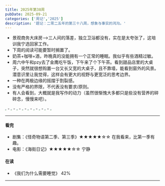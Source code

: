 ```yaml
---
title: 2025年第38周
pubDate: 2025-09-21
categories: ['周记','2025']
description: '题记：二零二五年的第三十八周，想象与事实的鸿沟。'
---
```


- 景观商务大床房——>三人间的落差，独立卫浴都没有，实在是太夸张了，这培训我宁选回家工作。  
- 下周的阅读可能要暂时搁置了。  
- 奶茶+咖啡+酒，昨晚真的没能拥有一个正常的睡眠。我似乎有些酒精过敏。  
- 周六中午和pzy去了金鹰吃午饭，下午来了个下午茶。看到甜品店里的大桌子，突然就很想购置一台又长又宽的大桌子，且不靠墙，能看到窗外的风景。潜意识里让我觉得，这样会有更大的视野与更宽泛的思考边界。    
- 一种在两极边缘的摇摆于割裂感。  
- 没有严格的界限，不代表没有要求/原则。  
- 有人会看到，大概就是我写作的动力（虽然很惭愧大多都只是些没有营养的碎碎念，慢慢来吧）。      


<img src="https://12c3bda.webp.li/abefc48d08768a0fb4a05435c4d88f26.jpg" style="zoom:25%;" />
-
<img src="https://12c3bda.webp.li/048d140d3da9823a264a90438dc24513.jpg" style="zoom:25%;" />  
-
<img src="https://12c3bda.webp.li/279384d2d9b654416f9eddf4722a94d1.jpg" style="zoom:25%;" />
-
<img src="https://12c3bda.webp.li/785b2ca8a7cb4562e8010fb302ea0856.jpg" style="zoom:25%;" />
-
<img src="https://12c3bda.webp.li/dfc4371195fd4f54436a5b01d3e5f8c3.jpg" style="zoom:25%;" />
-
<img src="https://12c3bda.webp.li/80a75f78797aefbe190b1048ad968729.jpg" style="zoom:25%;" />
-
<img src="https://12c3bda.webp.li/77c86b44751e4abe6fc9c8e090b9f5e2.jpg" style="zoom:25%;" />
-
<img src="https://12c3bda.webp.li/a9392dcf2c61cddae68fd0a72d04838a.jpg" style="zoom:25%;" />
-
<img src="https://12c3bda.webp.li/b737cc9c3efbd795ca36f6f5359b229f.jpg" style="zoom:25%;" />

---

#### 看完

- 剧集：《怪奇物语第二季、第三季》★★★★★☆☆  在我看来，比第一季有趣。    
- 电影：《海街日记》★★★★★☆☆  宁静

 


#### 在读

- 《我们为什么需要睡觉》 42%

---